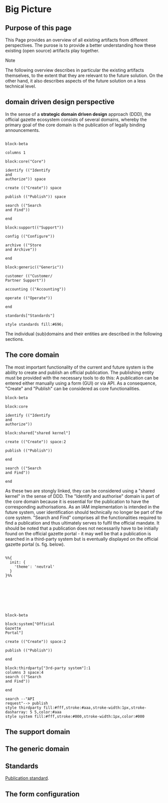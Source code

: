 # Big Picture

## Purpose of this page
This Page provides an overview of all existing artifacts from different perspectives. The purose is to provide a better understanding how these existing (open source) artifacts play together. 
> [!NOTE]
> The following overview describes in particular the existing artifacts themselves, to the extent that they are relevant to the future solution. On the other hand, it also describes aspects of the future solution on a less technical level.

## domain driven design perspective
In the sense of a **strategic domain driven design** approach (DDD), the official gazette ecosystem consists of several domains, whereby the primary goal of the core domain is the publication of legally binding announcements.


```mermaid

block-beta

columns 1

block:core("Core")

identify (("Identify
and
authorize")) space

create (("Create")) space

publish (("Publish")) space

search (("Search
and Find"))

end

block:support(("Support"))

config (("Configure"))

archive (("Store
and Archive"))

end

block:generic(("Generic"))

customer (("Customer/
Partner Support"))

accounting (("Accounting"))

operate (("Operate"))

end

standards["Standards"]

style standards fill:#696;
```

The individual (sub)domains and their entities are described in the following sections. 

## The core domain

The most important functionality of the current and future system is the ability to create and publish an official publication. The publishing entity must be provided with the necessary tools to do this: A publication can be entered either manually using a form (GUI) or via API. As a consequence, "Create" and "Publish" can be considered as core functionalities. 

```mermaid 
block-beta

block:core

identify (("Identify
and
authorize"))

block:shared["shared kernel"]

create (("Create")) space:2

publish (("Publish"))

end

search (("Search
and Find"))

end
```
As these two are stongly linked, they can be considered using a "shared kernel" in the sense of DDD. The "Identify and authorise" domain is part of the core domain because it is essential for the publication to have the corresponding authorisations. As an IAM implementation is intended in the future system, user identification should technically no longer be part of the core system.
 "Search and Find" comprises all the functionalities required to find a publication and thus ultimately serves to fulfil the official mandate. It should be noted that a publication does not necessarily have to be initially found on the official gazette portal - it may well be that a publication is searched in a third-party system but is eventually displayed on the official gazette portal (s. fig. below).
```mermaid

%%{
  init: {
    'theme': 'neutral'
  }
}%%








block-beta

block:system["Official
Gazette
Portal"]

create (("Create")) space:2

publish (("Publish"))

end

block:thirdparty["3rd-party system"]:1
columns 3 space:4
search (("Search
and Find"))

end

search --"API
request"--> publish
style thirdparty fill:#fff,stroke:#aaa,stroke-width:1px,stroke-dasharray: 5 5,color:#aaa
style system fill:#fff,stroke:#000,stroke-width:1px,color:#000
```


## The support domain

## The generic domain

## Standards

[Publication standard](https://github.com/officialgazette/publication-standard).

## The form configuration

